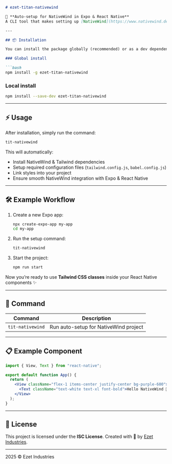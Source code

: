 ````markdown
# ezet-titan-nativewind

🚀 **Auto-setup for NativeWind in Expo & React Native**  
A CLI tool that makes setting up [NativeWind](https://www.nativewind.dev/) seamless in your Expo or React Native projects.  

---

## 📦 Installation

You can install the package globally (recommended) or as a dev dependency in your project.

### Global install

```bash
npm install -g ezet-titan-nativewind
````

### Local install

```bash
npm install --save-dev ezet-titan-nativewind
```

---

## ⚡ Usage

After installation, simply run the command:

```bash
tit-nativewind
```

This will automatically:

* Install NativeWind & Tailwind dependencies
* Setup required configuration files (`tailwind.config.js`, `babel.config.js`)
* Link styles into your project
* Ensure smooth NativeWind integration with Expo & React Native

---

## 🛠 Example Workflow

1. Create a new Expo app:

   ```bash
   npx create-expo-app my-app
   cd my-app
   ```

2. Run the setup command:

   ```bash
   tit-nativewind
   ```

3. Start the project:

   ```bash
   npm run start
   ```

Now you’re ready to use **Tailwind CSS classes** inside your React Native components ✨

---

## 🔑 Command

| Command          | Description                           |
| ---------------- | ------------------------------------- |
| `tit-nativewind` | Run auto-setup for NativeWind project |

---

## 📋 Example Component

```jsx
import { View, Text } from "react-native";

export default function App() {
  return (
    <View className="flex-1 items-center justify-center bg-purple-600">
      <Text className="text-white text-xl font-bold">Hello NativeWind 🚀</Text>
    </View>
  );
}
```

---

## 📄 License

This project is licensed under the **ISC License**.
Created with 💟 by [Ezet Industries](https://ezet.vercel.app).

---

2025 © Ezet Industries

```
